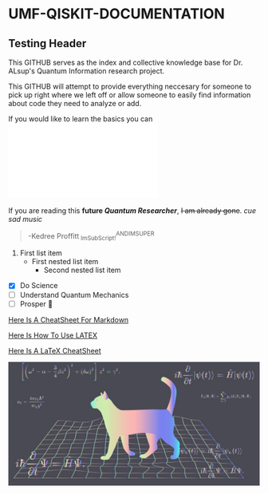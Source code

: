 # UMF-QISKIT-DOCUMENTATION

## Testing Header

This GITHUB serves as the index and collective knowledge base for Dr. ALsup's Quantum Information research project.

This GITHUB will attempt to provide everything neccesary for someone to pick up right where we left off or allow someone to easily find information about code they need to analyze or add.

If you would like to learn the basics you can ![Click Here!](Basics/CircuitBasics/CircuitBasics.md)

If you are reading this **future _Quantum Researcher_**, ~~I am already gone~~. *cue sad music*

 > -Kedree Proffitt<sub> ImSubScript!</sub><sup>ANDIMSUPER</sup>

1. First list item
   - First nested list item
     - Second nested list item

- [x] Do Science
- [ ] Understand Quantum Mechanics
- [ ] Prosper :tada:
 
[Here Is A CheatSheet For Markdown](https://docs.github.com/en/get-started/writing-on-github/getting-started-with-writing-and-formatting-on-github/basic-writing-and-formatting-syntax)

[Here Is How To Use LATEX](<https://docs.github.com/en/get-started/writing-on-github/working-with-advanced-formatting/writing-mathematical-expressions>)

[Here Is A LaTeX CheatSheet](<https://people.cs.umass.edu/~freedman/resources/Freedman_LaTeXCheatSheet.pdf>)

![Test Photo](TESTSTUFF/SCHROCAT.jpg?raw=true "Schrodingers Test Cat")
